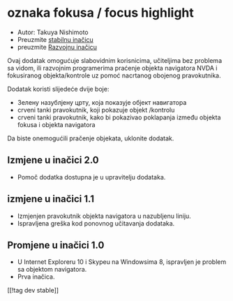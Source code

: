 # oznaka fokusa / focus highlight #

* Autor: Takuya Nishimoto
* Preuzmite [stabilnu inačicu][2]
* preuzmite [Razvojnu inačicu][1]

Ovaj dodatak omogućuje slabovidnim korisnicima, učiteljima bez problema sa
vidom, ili razvojnim programerima praćenje objekta navigatora NVDA i
fokusiranog objekta/kontrole uz pomoć nacrtanog obojenog pravokutnika.

Dodatak koristi slijedeće dvije boje:

* Зелену назублјену црту, која показује објект навигатора
* crveni tanki pravokutnik, koji pokazuje objekt /kontrolu
* crveni tanki pravokutnik, kako bi pokazivao poklapanja između objekta
  fokusa i objekta navigatora

Da biste onemogućili pračenje objekata, uklonite dodatak.

## Izmjene u inačici 2.0 ##

* Pomoč dodatka dostupna je u upravitelju dodataka.

## izmjene u inačici 1.1 ##

* Izmjenjen pravokutnik objekta navigatora u nazubljenu liniju.
* Ispravljena greška kod ponovnog učitavanja dodataka.

## Promjene u inačici  1.0 ##

* U Internet Exploreru 10 i Skypeu na Windowsima 8, ispravljen je problem sa
  objektom navigatora.
* Prva inačica.

[[!tag dev stable]]

[1]: http://addons.nvda-project.org/files/get.php?file=fh-dev

[2]: http://addons.nvda-project.org/files/get.php?file=fh
